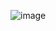 ![image](https://github.com/Rahul-chaurasiya/Leetcode-Practice-Problem/assets/77222540/a7c53d98-262b-407f-8088-a48bce1c590e)
